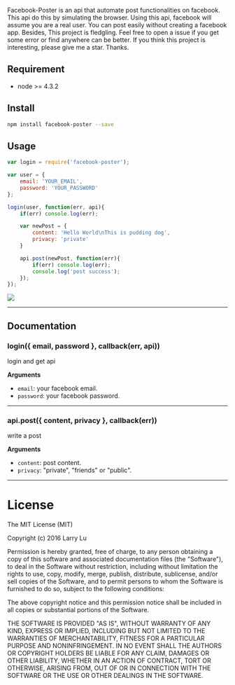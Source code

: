 Facebook-Poster is an api that automate post functionalities on facebook. This api do this by simulating the browser. Using this api, facebook will assume you are a real user. You can post easily without creating a facebook app. Besides, This project is fledgling. Feel free to open a issue if you get some error or find anywhere can be better. If you think this project is interesting, please give me a star. Thanks.

## Requirement

- node >= 4.3.2

## Install

```bash
npm install facebook-poster --save
```

##  Usage

```javascript
var login = require('facebook-poster');

var user = {
    email: 'YOUR_EMAIL',
    password: 'YOUR_PASSWORD'
};

login(user, function(err, api){
    if(err) console.log(err);

    var newPost = {
        content: 'Hello World\nThis is pudding dog',
        privacy: 'private'
    }

    api.post(newPost, function(err){
        if(err) console.log(err);
        console.log('post success');
    });
});
```

![](http://i.imgur.com/MSlhdHC.png)

---

## Documentation

### login({ email, password }, callback(err, api))
login and get api

__Arguments__

* `email`: your facebook email.
* `password`: your facebook password.

---

### api.post({ content, privacy }, callback(err))
write a post

__Arguments__

* `content`: post content.
* `privacy`: "private", "friends" or "public".

---

# License

The MIT License (MIT)

Copyright (c) 2016 Larry Lu

Permission is hereby granted, free of charge, to any person obtaining a copy
of this software and associated documentation files (the "Software"), to deal
in the Software without restriction, including without limitation the rights
to use, copy, modify, merge, publish, distribute, sublicense, and/or sell
copies of the Software, and to permit persons to whom the Software is
furnished to do so, subject to the following conditions:

The above copyright notice and this permission notice shall be included in all
copies or substantial portions of the Software.

THE SOFTWARE IS PROVIDED "AS IS", WITHOUT WARRANTY OF ANY KIND, EXPRESS OR
IMPLIED, INCLUDING BUT NOT LIMITED TO THE WARRANTIES OF MERCHANTABILITY,
FITNESS FOR A PARTICULAR PURPOSE AND NONINFRINGEMENT. IN NO EVENT SHALL THE
AUTHORS OR COPYRIGHT HOLDERS BE LIABLE FOR ANY CLAIM, DAMAGES OR OTHER
LIABILITY, WHETHER IN AN ACTION OF CONTRACT, TORT OR OTHERWISE, ARISING FROM,
OUT OF OR IN CONNECTION WITH THE SOFTWARE OR THE USE OR OTHER DEALINGS IN THE
SOFTWARE.
